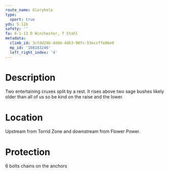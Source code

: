 ```yaml
---
route_name: Gloryhole
type:
  sport: true
yds: 5.11b
safety: ''
fa: 6-1-13 D Winchester, T Stahl
metadata:
  climb_id: 3cfdd24b-ddd4-4d63-90fc-53eccffe86e0
  mp_id: '108183246'
  left_right_index: '4'
---
```

# Description
Two entertaining cruxes split by a rest. It rises above two sage bushes likely older than all of us so be kind on the raise and the lower.

# Location
Upstream from Torrid Zone and downstream from Flower Power.

# Protection
6 bolts chains on the anchors
